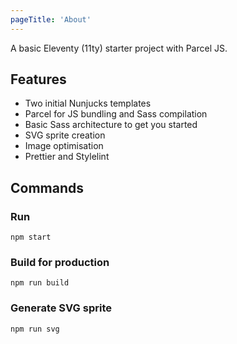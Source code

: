 ```yaml
---
pageTitle: 'About'
---
```


A basic Eleventy (11ty) starter project with Parcel JS.

## Features

- Two initial Nunjucks templates
- Parcel for JS bundling and Sass compilation
- Basic Sass architecture to get you started
- SVG sprite creation
- Image optimisation
- Prettier and Stylelint

## Commands

### Run

```
npm start
```

### Build for production

```
npm run build
```

### Generate SVG sprite

```
npm run svg
```
